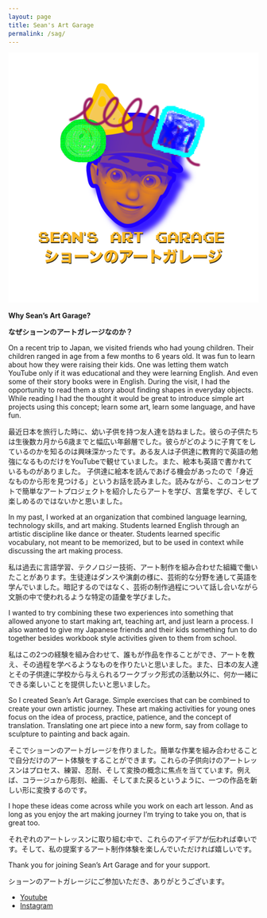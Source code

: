 ```yaml
---
layout: page
title: Sean's Art Garage
permalink: /sag/
---
```

![](/images/seansartgarage-substack-welcome-noback.png)

**Why Sean’s Art Garage?**

**なぜショーンのアートガレージなのか？**

On a recent trip to Japan, we visited friends who had young children. Their children ranged in age from a few months to 6 years old. It was fun to learn about how they were raising their kids. One was letting them watch YouTube only if it was educational and they were learning English. And even some of their story books were in English. During the visit, I had the opportunity to read them a story about finding shapes in everyday objects. While reading I had the thought it would be great to introduce simple art projects using this concept; learn some art, learn some language, and have fun.

最近日本を旅行した時に、幼い子供を持つ友人達を訪ねました。彼らの子供たちは生後数カ月から6歳までと幅広い年齢層でした。彼らがどのように子育てをしているのかを知るのは興味深かったです。ある友人は子供達に教育的で英語の勉強になるものだけをYouTubeで観せていました。また、絵本も英語で書かれているものがありました。
子供達に絵本を読んであげる機会があったので「身近なものから形を見つける」というお話を読みました。読みながら、このコンセプトで簡単なアートプロジェクトを紹介したらアートを学び、言葉を学び、そして楽しめるのではないかと思いました。

In my past, I worked at an organization that combined language learning, technology skills, and art making. Students learned English through an artistic discipline like dance or theater. Students learned specific vocabulary, not meant to be memorized, but to be used in context while discussing the art making process. 

私は過去に言語学習、テクノロジー技術、アート制作を組み合わせた組織で働いたことがあります。生徒達はダンスや演劇の様に、芸術的な分野を通して英語を学んでいました。暗記するのではなく、芸術の制作過程について話し合いながら文脈の中で使われるような特定の語彙を学びました。

I wanted to try combining these two experiences into something that allowed anyone to start making art, teaching art, and just learn a process. I also wanted to give my Japanese friends and their kids something fun to do together besides workbook style activities given to them from school.

私はこの2つの経験を組み合わせて、誰もが作品を作ることができ、アートを教え、その過程を学べるようなものを作りたいと思いました。また、日本の友人達とその子供達に学校から与えられるワークブック形式の活動以外に、何か一緒にできる楽しいことを提供したいと思いました。

So I created Sean’s Art Garage. Simple exercises that can be combined to create your own artistic journey. These art making activities for young ones focus on the idea of process, practice, patience, and the concept of translation. Translating one art piece into a new form, say from collage to sculpture to painting and back again.

そこでショーンのアートガレージを作りました。簡単な作業を組み合わせることで自分だけのアート体験をすることができます。これらの子供向けのアートレッスンはプロセス、練習、忍耐、そして変換の概念に焦点を当てています。例えば、コラージュから彫刻、絵画、そしてまた戻るというように、一つの作品を新しい形に変換するのです。

I hope these ideas come across while you work on each art lesson. And as long as you enjoy the art making journey I’m trying to take you on, that is great too.

それぞれのアートレッスンに取り組む中で、これらのアイデアが伝われば幸いです。そして、私の提案するアート制作体験を楽しんでいただければ嬉しいです。

Thank you for joining Sean’s Art Garage and for your support.

ショーンのアートガレージにご参加いただき、ありがとうございます。

- [Youtube](https://www.youtube.com/channel/UCzFh77P-PO-TjRAh24FD9_A)
- [Instagram](https://www.instagram.com/seans.artgarage/)